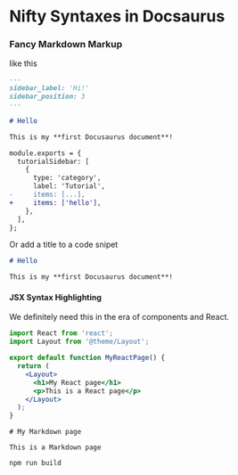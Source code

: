 # Nifty Syntaxes in Docsaurus

### Fancy Markdown Markup

like this

```md title="docs/hello.md" {1-4}
---
sidebar_label: 'Hi!'
sidebar_position: 3
---

# Hello

This is my **first Docusaurus document**!
```

```diff title="sidebars.js"
module.exports = {
  tutorialSidebar: [
    {
      type: 'category',
      label: 'Tutorial',
-     items: [...],
+     items: ['hello'],
    },
  ],
};
```

Or add a title to a code snipet 

```md title="docs/hello.md"
# Hello

This is my **first Docusaurus document**!
```
#### JSX Syntax Highlighting 

We definitely need this in the era of components and React. 

```jsx title="src/pages/my-react-page.js"
import React from 'react';
import Layout from '@theme/Layout';

export default function MyReactPage() {
  return (
    <Layout>
      <h1>My React page</h1>
      <p>This is a React page</p>
    </Layout>
  );
}
```
```mdx title="src/pages/my-markdown-page.md"
# My Markdown page

This is a Markdown page
```

```bash
npm run build
```

